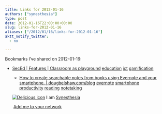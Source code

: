 ```yaml
---
title: Links for 2012-01-16
authors: ["synesthesia"]
type: post
date: 2012-01-16T22:00:00+00:00
slug: links-for-2012-01-16 
aliases: ["/2012/01/16/links-for-2012-01-16"]
aktt_notify_twitter:
  - no

---
```

Bookmarks I&#8217;ve shared on 2012-01-16:

  * [SecEd | Features | Classroom as playground][1] 
    [education][2] [ict][3] [gamification][4] </li> 
    
      * [How to create searchable notes from books using Evernote and your smartphone. | dougbelshaw.com/blog][5] 
        [evernote][6] [smartphone][7] [productivity][8] [reading][9] [notetaking][10] </li> </ul> 
        
        <p class="deliciouslink">
          <a href="https://del.icio.us/synesthesia" title="See all my bookmarks on del.icio.us"><img src="https://www.synesthesia.co.uk/images/deliciousicon.jpg" alt="Delicious icon" /></a>&nbsp;I am <a href="https://del.icio.us/synesthesia" title="See all my bookmarks on del.icio.us">Synesthesia</a>
        </p>
        
        <p class="deliciouslink">
          <a href="https://del.icio.us/network?add=synesthesia" title="Add me to your del.icio.us network"><img src="https://www.synesthesia.co.uk/images/add.gif" alt="" /></a>&nbsp;<a href="https://del.icio.us/network?add=synesthesia" title="Add me to your del.icio.us network">Add me to your network</a>
        </p>

 [1]: https://www.sec-ed.co.uk/cgi-bin/go.pl/article/article.html?uid=88813
 [2]: https://www.delicious.com/synesthesia/education
 [3]: https://www.delicious.com/synesthesia/ict
 [4]: https://www.delicious.com/synesthesia/gamification
 [5]: https://dougbelshaw.com/blog/2012/01/11/how-to-create-searchable-notes-from-books-using-evernote-and-your-smartphone/#.TxQqVaU9Xzg
 [6]: https://www.delicious.com/synesthesia/evernote
 [7]: https://www.delicious.com/synesthesia/smartphone
 [8]: https://www.delicious.com/synesthesia/productivity
 [9]: https://www.delicious.com/synesthesia/reading
 [10]: https://www.delicious.com/synesthesia/notetaking